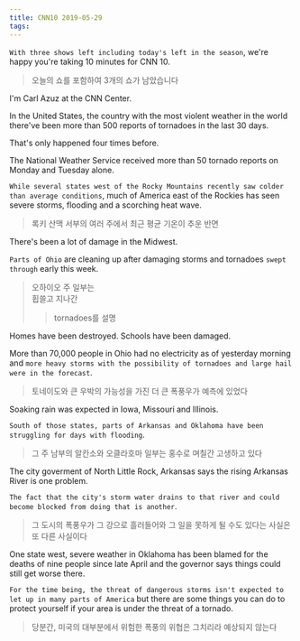 ```yaml
---
title: CNN10 2019-05-29
tags:
---
```


`With three shows left including today's left in the season`, we're happy you're taking 10 minutes for CNN 10.  
> 오늘의 쇼를 포함하여 3개의 쇼가 남았습니다  

I'm Carl Azuz at the CNN Center.  

In the United States, the country with the most violent weather in the world there've been more than 500 reports of tornadoes in the last 30 days.  

That's only happened four times before.  

The National Weather Service received more than 50 tornado reports on Monday and Tuesday alone.  

`While several states west of the Rocky Mountains recently saw colder than average conditions`, much of America east of the Rockies has seen severe storms, flooding and a scorching heat wave.  
> 록키 산맥 서부의 여러 주에서 최근 평균 기온이 추운 반면

There's been a lot of damage in the Midwest.  

`Parts of Ohio` are cleaning up after damaging storms and tornadoes `swept through` early this week.  
> 오하이오 주 일부는  
> 휩쓸고 지나간  
>> tornadoes를 설명  

Homes have been destroyed. Schools have been damaged.  

More than 70,000 people in Ohio had no electricity as of yesterday morning and `more heavy storms with the possibility of tornadoes and large hail were in the forecast`.  
> 토네이도와 큰 우박의 가능성을 가진 더 큰 폭풍우가 예측에 있었다  

Soaking rain was expected in Iowa, Missouri and Illinois.  

`South of those states, parts of Arkansas and Oklahoma have been struggling for days with flooding`.  
> 그 주 남부의 알칸소와 오클라호마 일부는 홍수로 며칠간 고생하고 있다  

The city goverment of North Little Rock, Arkansas says the rising Arkansas River is one problem.

`The fact that the city's storm water drains to that river and could become blocked from doing that is another`.  
> 그 도시의 폭풍우가 그 강으로 흘러들어와 그 일을 못하게 될 수도 있다는 사실은 또 다른 사실이다  

One state west, severe weather in Oklahoma has been blamed for the deaths of nine people since late April and the governor says things could still get worse there.  

`For the time being, the threat of dangerous storms isn't expected to let up in many parts of America` but there are some things you can do to protect yourself if your area is under the threat of a tornado.  
> 당분간, 미국의 대부분에서 위험한 폭풍의 위협은 그치리라 예상되지 않는다